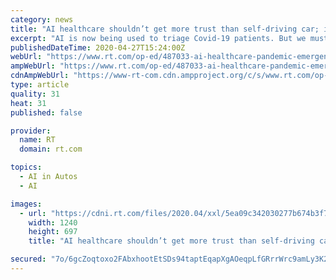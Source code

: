 ```yaml
---
category: news
title: "AI healthcare shouldn’t get more trust than self-driving car; it’s useful amid pandemic emergency, but speed is not always good"
excerpt: "AI is now being used to triage Covid-19 patients. But we must bear in mind that the pandemic is no reason to self-isolate our critical faculties and accept AI in healthcare as the future without question."
publishedDateTime: 2020-04-27T15:24:00Z
webUrl: "https://www.rt.com/op-ed/487033-ai-healthcare-pandemic-emergency/"
ampWebUrl: "https://www.rt.com/op-ed/487033-ai-healthcare-pandemic-emergency/amp/"
cdnAmpWebUrl: "https://www-rt-com.cdn.ampproject.org/c/s/www.rt.com/op-ed/487033-ai-healthcare-pandemic-emergency/amp/"
type: article
quality: 31
heat: 31
published: false

provider:
  name: RT
  domain: rt.com

topics:
  - AI in Autos
  - AI

images:
  - url: "https://cdni.rt.com/files/2020.04/xxl/5ea09c342030277b674b3f7c.JPG"
    width: 1240
    height: 697
    title: "AI healthcare shouldn’t get more trust than self-driving car; it’s useful amid pandemic emergency, but speed is not always good"

secured: "7o/6gcZoqtoxo2FAbxhootEtSDs94taptEqapXgAOeqpLfGRrrWrc9amLy3K2Vslb2ryCt2uytUrts5Fg2TgGqWOZcKrFb1C3lopAg58Ehjn2vm8wJ6AZS6dmwdXsT8CJE7Vumhqxp8IfQlCMG9qKaeEELnUih5jqwSK53RJLVkP806fDDCgjeKk5q2OjNSzse7on/+tqQxFi0LUsFfy9Y0OFeK5ifAyI0vyStDJa+LJHG7Oe4PpyWIGtCh4IHyda3utj8mtnQVerSAFN9XPaRsuGDMMKyh/8fpjcVsE0XzkucTGL/fMGtA+AxBTBAgkhxYYG3dK1yhFxLh2fhztpg0xJ/kj3XjkUa+nCItSjRkYGrO2z1wzZfK1irBy+NKNIumWB7E/r4cda8VAqBiV6GVG653YSjAxBCK0T66PGnZePNBuTBFPIPM32dZWV5jDcX+azqxyryYyrozRl7ZiLkZCFWrD+PyVyJH6YceV7kE=;X9pRWTuIx3CFGBYx+oeZwg=="
---
```


